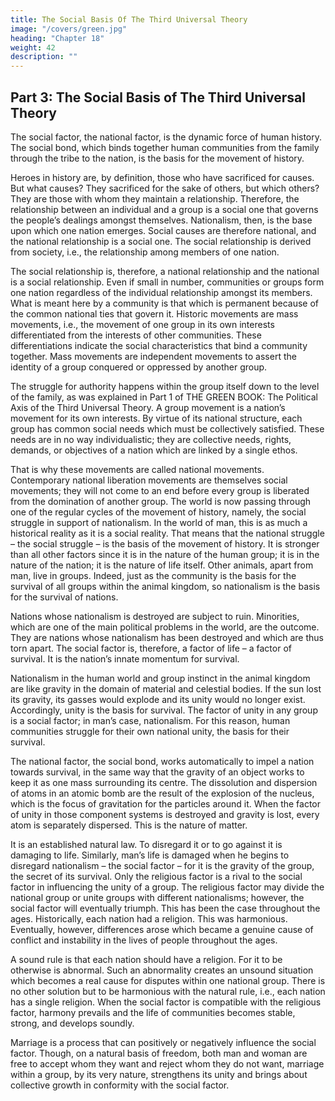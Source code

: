 ```yaml
---
title: The Social Basis Of The Third Universal Theory
image: "/covers/green.jpg"
heading: "Chapter 18"
weight: 42
description: ""
---
```



## Part 3: The Social Basis of The Third Universal Theory

The social factor, the national factor, is the dynamic force of human history. The social bond, which binds together human communities from the family through the tribe to the nation, is the
basis for the movement of history.

Heroes in history are, by definition, those who have sacrificed
for causes. But what causes? They sacrificed for the sake of others, but which others? They are those with whom they maintain a relationship. Therefore, the relationship between an individual
and a group is a social one that governs the people’s dealings
amongst themselves. Nationalism, then, is the base upon which
one nation emerges. Social causes are therefore national, and
the national relationship is a social one. The social relationship
is derived from society, i.e., the relationship among members of
one nation. 

The social relationship is, therefore, a national relationship and the national is a social relationship. Even if small in number, communities or groups form one nation regardless of
the individual relationship amongst its members. What is meant
here by a community is that which is permanent because of the
common national ties that govern it.
Historic movements are mass movements, i.e., the movement
of one group in its own interests differentiated from the interests of other communities. These differentiations indicate the social characteristics that bind a community together. Mass movements are independent movements to assert the identity of a group conquered or oppressed by another group.

The struggle for authority happens within the group itself
down to the level of the family, as was explained in Part 1 of THE
GREEN BOOK: The Political Axis of the Third Universal Theory.
A group movement is a nation’s movement for its own interests.
By virtue of its national structure, each group has common social
needs which must be collectively satisfied. These needs are in no
way individualistic; they are collective needs, rights, demands,
or objectives of a nation which are linked by a single ethos. 

That
is why these movements are called national movements. Contemporary national liberation movements are themselves social
movements; they will not come to an end before every group is
liberated from the domination of another group. The world is
now passing through one of the regular cycles of the movement
of history, namely, the social struggle in support of nationalism.
In the world of man, this is as much a historical reality as it
is a social reality. That means that the national struggle – the
social struggle – is the basis of the movement of history. It is
stronger than all other factors since it is in the nature of the
human group; it is in the nature of the nation; it is the nature of
life itself. Other animals, apart from man, live in groups. Indeed,
just as the community is the basis for the survival of all groups
within the animal kingdom, so nationalism is the basis for the
survival of nations.

Nations whose nationalism is destroyed are subject to ruin.
Minorities, which are one of the main political problems in the
world, are the outcome. They are nations whose nationalism has
been destroyed and which are thus torn apart. The social factor is, therefore, a factor of life – a factor of survival. It is the nation’s
innate momentum for survival.

Nationalism in the human world and group instinct in the
animal kingdom are like gravity in the domain of material and
celestial bodies. If the sun lost its gravity, its gasses would explode and its unity would no longer exist. Accordingly, unity
is the basis for survival. The factor of unity in any group is a
social factor; in man’s case, nationalism. For this reason, human
communities struggle for their own national unity, the basis for
their survival.

The national factor, the social bond, works automatically to
impel a nation towards survival, in the same way that the gravity
of an object works to keep it as one mass surrounding its centre.
The dissolution and dispersion of atoms in an atomic bomb are
the result of the explosion of the nucleus, which is the focus of
gravitation for the particles around it. When the factor of unity
in those component systems is destroyed and gravity is lost, every atom is separately dispersed. This is the nature of matter.

It is an established natural law. To disregard it or to go against
it is damaging to life. Similarly, man’s life is damaged when he
begins to disregard nationalism – the social factor – for it is the
gravity of the group, the secret of its survival. Only the religious
factor is a rival to the social factor in influencing the unity of
a group. The religious factor may divide the national group or
unite groups with different nationalisms; however, the social factor will eventually triumph. This has been the case throughout
the ages. Historically, each nation had a religion. This was harmonious. Eventually, however, differences arose which became
a genuine cause of conflict and instability in the lives of people
throughout the ages.


A sound rule is that each nation should have a religion. For it
to be otherwise is abnormal. Such an abnormality creates an unsound situation which becomes a real cause for disputes within
one national group. There is no other solution but to be harmonious with the natural rule, i.e., each nation has a single religion.
When the social factor is compatible with the religious factor,
harmony prevails and the life of communities becomes stable,
strong, and develops soundly.

Marriage is a process that can positively or negatively influence the social factor. Though, on a natural basis of freedom,
both man and woman are free to accept whom they want and
reject whom they do not want, marriage within a group, by its
very nature, strengthens its unity and brings about collective
growth in conformity with the social factor.

